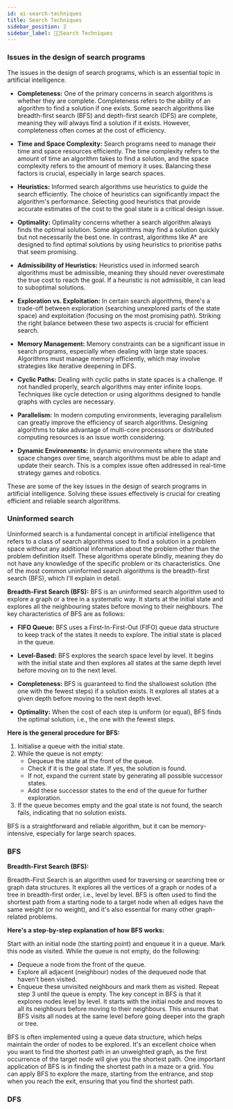 ```yaml
---
id: ai-search-techniques
title: Search Techniques
sidebar_position: 2
sidebar_label: 🧑‍💻Search Techniques
---
```


### Issues in the design of search programs 

The issues in the design of search programs, which is an essential topic in artificial intelligence.

- **Completeness:** One of the primary concerns in search algorithms is whether they are complete. Completeness refers to the ability of an algorithm to find a solution if one exists. Some search algorithms like breadth-first search (BFS) and depth-first search (DFS) are complete, meaning they will always find a solution if it exists. However, completeness often comes at the cost of efficiency.

- **Time and Space Complexity:** Search programs need to manage their time and space resources efficiently. The time complexity refers to the amount of time an algorithm takes to find a solution, and the space complexity refers to the amount of memory it uses. Balancing these factors is crucial, especially in large search spaces.

- **Heuristics:** Informed search algorithms use heuristics to guide the search efficiently. The choice of heuristics can significantly impact the algorithm's performance. Selecting good heuristics that provide accurate estimates of the cost to the goal state is a critical design issue.

- **Optimality:** Optimality concerns whether a search algorithm always finds the optimal solution. Some algorithms may find a solution quickly but not necessarily the best one. In contrast, algorithms like A* are designed to find optimal solutions by using heuristics to prioritise paths that seem promising.

- **Admissibility of Heuristics:** Heuristics used in informed search algorithms must be admissible, meaning they should never overestimate the true cost to reach the goal. If a heuristic is not admissible, it can lead to suboptimal solutions.

- **Exploration vs. Exploitation:** In certain search algorithms, there's a trade-off between exploration (searching unexplored parts of the state space) and exploitation (focusing on the most promising path). Striking the right balance between these two aspects is crucial for efficient search.

- **Memory Management:** Memory constraints can be a significant issue in search programs, especially when dealing with large state spaces. Algorithms must manage memory efficiently, which may involve strategies like iterative deepening in DFS.

- **Cyclic Paths:** Dealing with cyclic paths in state spaces is a challenge. If not handled properly, search algorithms may enter infinite loops. Techniques like cycle detection or using algorithms designed to handle graphs with cycles are necessary.

- **Parallelism:** In modern computing environments, leveraging parallelism can greatly improve the efficiency of search algorithms. Designing algorithms to take advantage of multi-core processors or distributed computing resources is an issue worth considering.

- **Dynamic Environments:** In dynamic environments where the state space changes over time, search algorithms must be able to adapt and update their search. This is a complex issue often addressed in real-time strategy games and robotics.

These are some of the key issues in the design of search programs in artificial intelligence. Solving these issues effectively is crucial for creating efficient and reliable search algorithms.


### Uninformed search

Uninformed search is a fundamental concept in artificial intelligence that refers to a class of search algorithms used to find a solution in a problem space without any additional information about the problem other than the problem definition itself. These algorithms operate blindly, meaning they do not have any knowledge of the specific problem or its characteristics. One of the most common uninformed search algorithms is the breadth-first search (BFS), which I'll explain in detail.

**Breadth-First Search (BFS):**
BFS is an uninformed search algorithm used to explore a graph or a tree in a systematic way. It starts at the initial state and explores all the neighbouring states before moving to their neighbours. The key characteristics of BFS are as follows:

- **FIFO Queue:** BFS uses a First-In-First-Out (FIFO) queue data structure to keep track of the states it needs to explore. The initial state is placed in the queue.

- **Level-Based:** BFS explores the search space level by level. It begins with the initial state and then explores all states at the same depth level before moving on to the next level.

- **Completeness:** BFS is guaranteed to find the shallowest solution (the one with the fewest steps) if a solution exists. It explores all states at a given depth before moving to the next depth level.

- **Optimality:** When the cost of each step is uniform (or equal), BFS finds the optimal solution, i.e., the one with the fewest steps.

**Here is the general procedure for BFS:**

1. Initialise a queue with the initial state.
2. While the queue is not empty:
    - Dequeue the state at the front of the queue.
    - Check if it is the goal state. If yes, the solution is found.
    - If not, expand the current state by generating all possible successor states.
    - Add these successor states to the end of the queue for further exploration.
3. If the queue becomes empty and the goal state is not found, the search fails, indicating that no solution exists.

BFS is a straightforward and reliable algorithm, but it can be memory-intensive, especially for large search spaces.

### BFS

**Breadth-First Search (BFS):**

Breadth-First Search is an algorithm used for traversing or searching tree or graph data structures. It explores all the vertices of a graph or nodes of a tree in breadth-first order, i.e., level by level. BFS is often used to find the shortest path from a starting node to a target node when all edges have the same weight (or no weight), and it's also essential for many other graph-related problems.

**Here's a step-by-step explanation of how BFS works:**

Start with an initial node (the starting point) and enqueue it in a queue.
Mark this node as visited.
While the queue is not empty, do the following:
- Dequeue a node from the front of the queue.
- Explore all adjacent (neighbour) nodes of the dequeued node that haven't been visited.
- Enqueue these unvisited neighbours and mark them as visited.
Repeat step 3 until the queue is empty.
The key concept in BFS is that it explores nodes level by level. It starts with the initial node and moves to all its neighbours before moving to their neighbours. This ensures that BFS visits all nodes at the same level before going deeper into the graph or tree.

BFS is often implemented using a queue data structure, which helps maintain the order of nodes to be explored. It's an excellent choice when you want to find the shortest path in an unweighted graph, as the first occurrence of the target node will give you the shortest path.
One important application of BFS is in finding the shortest path in a maze or a grid. You can apply BFS to explore the maze, starting from the entrance, and stop when you reach the exit, ensuring that you find the shortest path.

### DFS